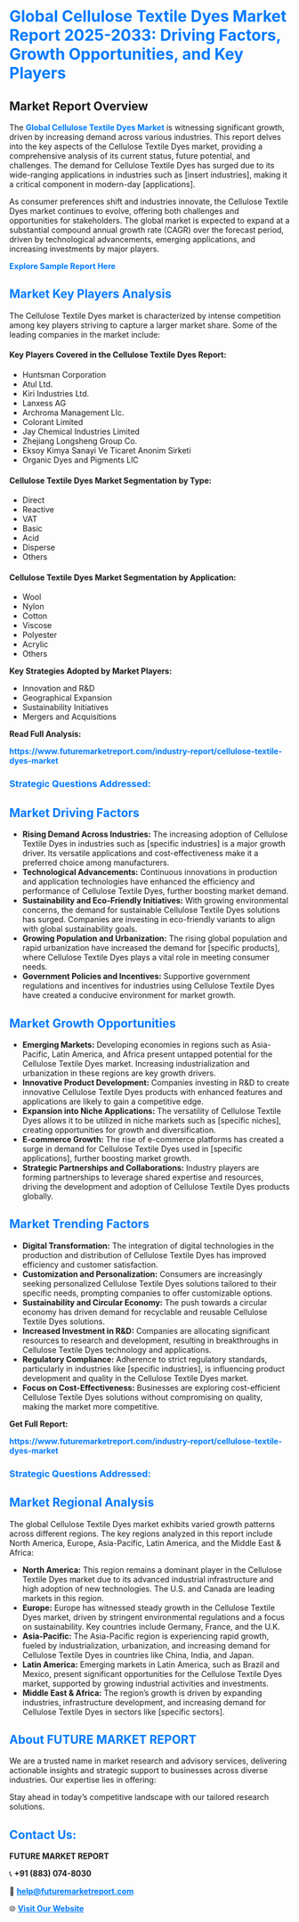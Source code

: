 <h1 style="color: #007BFF;">Global Cellulose Textile Dyes Market Report 2025-2033: Driving Factors, Growth Opportunities, and Key Players</h1>

<section id="overview">
<h2>Market Report Overview</h2>
<p>The <a href="https://www.futuremarketreport.com/industry-report/cellulose-textile-dyes-market" style="color: #007BFF; text-decoration: none;"><strong>Global Cellulose Textile Dyes Market</strong></a> is witnessing significant growth, driven by increasing demand across various industries. This report delves into the key aspects of the Cellulose Textile Dyes market, providing a comprehensive analysis of its current status, future potential, and challenges. The demand for Cellulose Textile Dyes has surged due to its wide-ranging applications in industries such as [insert industries], making it a critical component in modern-day [applications].</p>
<p>As consumer preferences shift and industries innovate, the Cellulose Textile Dyes market continues to evolve, offering both challenges and opportunities for stakeholders. The global market is expected to expand at a substantial compound annual growth rate (CAGR) over the forecast period, driven by technological advancements, emerging applications, and increasing investments by major players.</p>
</section>

<section id="overview">
<p><a href="https://www.futuremarketreport.com/request-sample/reportId=53093" style="color: #007BFF; text-decoration: none;"><strong>Explore Sample Report Here</strong></a></p>
</section>

<section id="key-players">
<h2 style="color: #007BFF;">Market Key Players Analysis</h2>
<p>The Cellulose Textile Dyes market is characterized by intense competition among key players striving to capture a larger market share. Some of the leading companies in the market include:</p>
<h4>Key Players Covered in the Cellulose Textile Dyes Report:</h4>
<ul><li>Huntsman Corporation</li><li>Atul Ltd.</li><li>Kiri Industries Ltd.</li><li>Lanxess AG</li><li>Archroma Management Llc.</li><li>Colorant Limited</li><li>Jay Chemical Industries Limited</li><li>Zhejiang Longsheng Group Co.</li><li>Eksoy Kimya Sanayi Ve Ticaret Anonim Sirketi</li><li>Organic Dyes and Pigments LlC</li></ul>
<h4>Cellulose Textile Dyes Market Segmentation by Type:</h4>
<ul><li>Direct</li><li>Reactive</li><li>VAT</li><li>Basic</li><li>Acid</li><li>Disperse</li><li>Others</li></ul>

<h4>Cellulose Textile Dyes Market Segmentation by Application:</h4>
<ul><li>Wool</li><li>Nylon</li><li>Cotton</li><li>Viscose</li><li>Polyester</li><li>Acrylic</li><li>Others</li></ul>
<p><strong>Key Strategies Adopted by Market Players:</strong></p>
<ul>
<li>Innovation and R&D</li>
<li>Geographical Expansion</li>
<li>Sustainability Initiatives</li>
<li>Mergers and Acquisitions</li>
</ul>
</section>

<section>
<p><strong>Read Full Analysis: </strong></p><a href="https://www.futuremarketreport.com/industry-report/cellulose-textile-dyes-market" style="color: #007BFF; text-decoration: none;"><strong>https://www.futuremarketreport.com/industry-report/cellulose-textile-dyes-market</strong></a>
<h3 style="color: #007BFF;">Strategic Questions Addressed:</h3>
</section>

<section id="driving-factors">
<h2 style="color: #007BFF;">Market Driving Factors</h2>
<ul>
<li><strong>Rising Demand Across Industries:</strong> The increasing adoption of Cellulose Textile Dyes in industries such as [specific industries] is a major growth driver. Its versatile applications and cost-effectiveness make it a preferred choice among manufacturers.</li>
<li><strong>Technological Advancements:</strong> Continuous innovations in production and application technologies have enhanced the efficiency and performance of Cellulose Textile Dyes, further boosting market demand.</li>
<li><strong>Sustainability and Eco-Friendly Initiatives:</strong> With growing environmental concerns, the demand for sustainable Cellulose Textile Dyes solutions has surged. Companies are investing in eco-friendly variants to align with global sustainability goals.</li>
<li><strong>Growing Population and Urbanization:</strong> The rising global population and rapid urbanization have increased the demand for [specific products], where Cellulose Textile Dyes plays a vital role in meeting consumer needs.</li>
<li><strong>Government Policies and Incentives:</strong> Supportive government regulations and incentives for industries using Cellulose Textile Dyes have created a conducive environment for market growth.</li>
</ul>
</section>

<section id="growth-opportunities">
<h2 style="color: #007BFF;">Market Growth Opportunities</h2>
<ul>
<li><strong>Emerging Markets:</strong> Developing economies in regions such as Asia-Pacific, Latin America, and Africa present untapped potential for the Cellulose Textile Dyes market. Increasing industrialization and urbanization in these regions are key growth drivers.</li>
<li><strong>Innovative Product Development:</strong> Companies investing in R&D to create innovative Cellulose Textile Dyes products with enhanced features and applications are likely to gain a competitive edge.</li>
<li><strong>Expansion into Niche Applications:</strong> The versatility of Cellulose Textile Dyes allows it to be utilized in niche markets such as [specific niches], creating opportunities for growth and diversification.</li>
<li><strong>E-commerce Growth:</strong> The rise of e-commerce platforms has created a surge in demand for Cellulose Textile Dyes used in [specific applications], further boosting market growth.</li>
<li><strong>Strategic Partnerships and Collaborations:</strong> Industry players are forming partnerships to leverage shared expertise and resources, driving the development and adoption of Cellulose Textile Dyes products globally.</li>
</ul>
</section>

<section id="trending-factors">
<h2 style="color: #007BFF;">Market Trending Factors</h2>
<ul>
<li><strong>Digital Transformation:</strong> The integration of digital technologies in the production and distribution of Cellulose Textile Dyes has improved efficiency and customer satisfaction.</li>
<li><strong>Customization and Personalization:</strong> Consumers are increasingly seeking personalized Cellulose Textile Dyes solutions tailored to their specific needs, prompting companies to offer customizable options.</li>
<li><strong>Sustainability and Circular Economy:</strong> The push towards a circular economy has driven demand for recyclable and reusable Cellulose Textile Dyes solutions.</li>
<li><strong>Increased Investment in R&D:</strong> Companies are allocating significant resources to research and development, resulting in breakthroughs in Cellulose Textile Dyes technology and applications.</li>
<li><strong>Regulatory Compliance:</strong> Adherence to strict regulatory standards, particularly in industries like [specific industries], is influencing product development and quality in the Cellulose Textile Dyes market.</li>
<li><strong>Focus on Cost-Effectiveness:</strong> Businesses are exploring cost-efficient Cellulose Textile Dyes solutions without compromising on quality, making the market more competitive.</li>
</ul>
</section>

<section>
<p><strong>Get Full Report: </strong></p><a href="https://www.futuremarketreport.com/industry-report/cellulose-textile-dyes-market" style="color: #007BFF; text-decoration: none;"><strong>https://www.futuremarketreport.com/industry-report/cellulose-textile-dyes-market</strong></a>
<h3 style="color: #007BFF;">Strategic Questions Addressed:</h3>
</section>


<section id="regional-analysis">
<h2 style="color: #007BFF;">Market Regional Analysis</h2>
<p>The global Cellulose Textile Dyes market exhibits varied growth patterns across different regions. The key regions analyzed in this report include North America, Europe, Asia-Pacific, Latin America, and the Middle East & Africa:</p>
<ul>
<li><strong>North America:</strong> This region remains a dominant player in the Cellulose Textile Dyes market due to its advanced industrial infrastructure and high adoption of new technologies. The U.S. and Canada are leading markets in this region.</li>
<li><strong>Europe:</strong> Europe has witnessed steady growth in the Cellulose Textile Dyes market, driven by stringent environmental regulations and a focus on sustainability. Key countries include Germany, France, and the U.K.</li>
<li><strong>Asia-Pacific:</strong> The Asia-Pacific region is experiencing rapid growth, fueled by industrialization, urbanization, and increasing demand for Cellulose Textile Dyes in countries like China, India, and Japan.</li>
<li><strong>Latin America:</strong> Emerging markets in Latin America, such as Brazil and Mexico, present significant opportunities for the Cellulose Textile Dyes market, supported by growing industrial activities and investments.</li>
<li><strong>Middle East & Africa:</strong> The region’s growth is driven by expanding industries, infrastructure development, and increasing demand for Cellulose Textile Dyes in sectors like [specific sectors].</li>
</ul>
</section>

<footer>
<h2 style="color: #007BFF;">About FUTURE MARKET REPORT</h2>
<p>We are a trusted name in market research and advisory services, delivering actionable insights and strategic support to businesses across diverse industries. Our expertise lies in offering:</p>

<p>Stay ahead in today’s competitive landscape with our tailored research solutions.</p>

<h2 style="color: #007BFF;">Contact Us:</h2>
<p><strong>FUTURE MARKET REPORT</strong></p>
<p>📞 <strong>+91 (883) 074-8030</strong></p>
<p>📧 <strong><a href="mailto:help@futuremarketreport.com" style="color: #007BFF;">help@futuremarketreport.com</a></strong></p>
<p>🌐 <strong><a href="https://www.futuremarketreport.com/" style="color: #007BFF;">Visit Our Website</a></strong></p>
</footer>